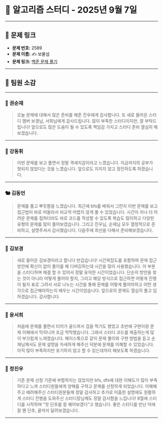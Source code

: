 # 📘 알고리즘 스터디 - 2025년 9월 7일

---

## 🔗 문제 링크

- **문제 번호:** 2589
- **문제 이름:** ✍️ 보물섬
- **문제 링크:** [백준 문제 풀기](https://www.acmicpc.net/problem/2589)

---

## 💬 팀원 소감

---

### 🐥 권순재

> 오늘 문제에 대해서 많은 준비를 해준 진우에게 감사합니다. 또 새로 들어온 스터디 멤버 보경님, 서희님에게 감사드립니다. 많이 부족한 스터디이지만, 잘 부탁드립니다! 앞으로도 많은 도움이 될 수 있도록 책임감 가지고 스터디 준비 열심히 해보겠습니다.

---

### 🐰 강동휘

> 이번 문제를 보고 풀면서 정말 격세지감이라고 느꼈습니다. 지금까지의 공부가 헛되지 않았다는 것을 느꼈습니다. 앞으로도 지치지 않고 정진하도록 하겠습니다.

---

### 🐿️ 김동언

> 문제를 풀고 뿌듯함을 느꼈습니다. 최근에 bfs를 배워서 그런지 이번 문제를 보고 접근법이 바로 떠올라서 비교적 어렵지 않게 풀 수 있었습니다. 시간이 지나 더 어려운 문제를 접하더라도 바로 코드를 작성할 수 있도록 복습도 많이하고 다양한 유형의 문제를 많이 풀어보겠습니다. 그리고 진우님, 순재님 모두 열정적으로 준비하고, 설명주셔서 감사했습니다. 다음주에 최선을 다해서 준비해보겠습니다.

---

### 🐺 김보경

> 새로 들어온 김보경이라고 합니다 반갑습니다! 시간복잡도를 포함하여 문제 접근 방안에 확신이 없이 풀이를 해 디버깅하는데 시간을 많이 사용했습니다. 이 부분을 스터디하며 해결 할 수 있어서 정말 유익한 시간이었습니다. 단순히 방안을 찾는 것이 아니라 어떻게 풀어야 할지, 그리고 해당 방식으로 접근하면 어떻게 진행이 될지 표로 그려서 서로 나누는 시간을 통해 문제를 어떻게 풀어야하고 어떤 생각으로 접근해야하는지 배우는 시간이었습니다. 앞으로의 문제도 열심히 풀고 임하겠습니다. 감사합니다.

---

### 🦊 윤서희

> 처음에 문제를 풀면서 티어가 골드여서 겁을 먹기도 했었고 초반에 구현이랑 문제 이해에서 막히니까 조금 막막했습니다. 그래서 스터디 코드를 제출하는게 많이 부끄럽게 느껴졌습니다. 페이스톡으로 같이 문제 풀이와 구현 방법을 듣고 순재님께서도 문제 설명을 자세하게 해주신 덕분에 문제를 이해할 수 있었습니다. 아직 많이 부족하지만 포기하지 않고 할 수 있는데까지 해보도록 하겠습니다.

---

### 🐳 정진우

> 기존 문제 선정 기준에 부합하지는 않았지만 bfs, dfs에 대한 이해도가 많이 부족하다고 느껴 스터디원들에게 양해를 구하고 문제를 선정하게 되었습니다. 이해해주고 배려해주신 스터디원분들께 정말 감사하고 추가로 미흡한 설명에도 원활하게 스터디 진행을 도와주신 스터디장님께도 정말 감사함을 느낍니다! 8월에 스터디를 시작하며 "첫 단추를 잘 꿰어보겠다"고 했습니다. 좋은 스터디를 만난 덕에 잘 꿴 단추, 끝까지 달려보겠습니다.

---

